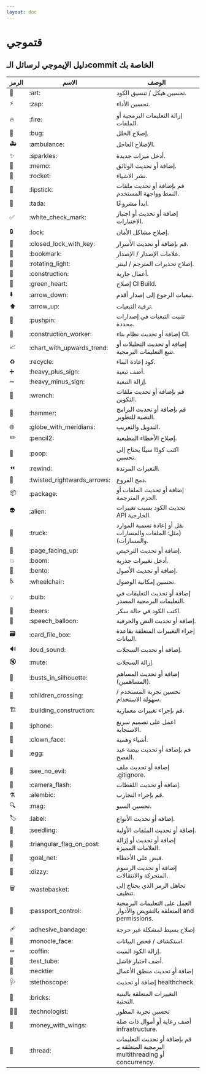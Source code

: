 ```yaml
---
layout: doc
---
```


# قتموجي

## دليل الإيموجي لرسائل الـcommit الخاصة بك

|الرمز|الاسم|الوصف|
|-|-|-|
|🎨|\:art\:|تحسين هيكل / تنسيق الكود.|
|⚡️|\:zap\:|تحسين الأداء.|
|🔥|\:fire\:|إزالة التعليمات البرمجية أو الملفات.|
|🐛|\:bug\:|إصلاح الخلل.|
|🚑️|\:ambulance\:|الإصلاح العاجل.|
|✨|\:sparkles\:|أدخل ميزات جديدة.|
|📝|\:memo\:|إضافة أو تحديث الوثائق.|
|🚀|\:rocket\:|نشر الاشياء.|
|💄|\:lipstick\:|قم بإضافة أو تحديث ملفات النمط وواجهة المستخدم.|
|🎉|\:tada\:|ابدأ مشروعًا.|
|✅|\:white_check_mark\:|إضافة أو تحديث أو اجتياز الاختبارات.|
|🔒️|\:lock\:|إصلاح مشاكل الأمان.|
|🔐|\:closed_lock_with_key\:|قم بإضافة أو تحديث الأسرار.|
|🔖|\:bookmark\:|علامات الإصدار / الإصدار.|
|🚨|\:rotating_light\:|إصلاح تحذيرات المترجم / لينتر.|
|🚧|\:construction\:|أعمال جارية.|
|💚|\:green_heart\:|إصلاح CI Build.|
|⬇️|\:arrow_down\:|تبعيات الرجوع إلى إصدار أقدم.|
|⬆️|\:arrow_up\:|ترقية التبعيات.|
|📌|\:pushpin\:|تثبيت التبعيات في إصدارات محددة.|
|👷|\:construction_worker\:|إضافة أو تحديث نظام بناء CI.|
|📈|\:chart_with_upwards_trend\:|إضافة أو تحديث التحليلات أو تتبع التعليمات البرمجية.|
|♻️|\:recycle\:|كود إعادة البناء.|
|➕|\:heavy_plus_sign\:|أضف تبعية.|
|➖|\:heavy_minus_sign\:|إزالة التبعية.|
|🔧|\:wrench\:|قم بإضافة أو تحديث ملفات التكوين.|
|🔨|\:hammer\:|قم بإضافة أو تحديث البرامج النصية للتطوير.|
|🌐|\:globe_with_meridians\:|التدويل والتعريب.|
|✏️|\:pencil2\:|إصلاح الأخطاء المطبعية.|
|💩|\:poop\:|اكتب كودًا سيئًا يحتاج إلى تحسين.|
|⏪️|\:rewind\:|التغيرات المرتدة.|
|🔀|\:twisted_rightwards_arrows\:|دمج الفروع.|
|📦️|\:package\:|إضافة أو تحديث الملفات أو الحزم المترجمة.|
|👽️|\:alien\:|تحديث الكود بسبب تغييرات API الخارجية.|
|🚚|\:truck\:|نقل أو إعادة تسمية الموارد (مثل: الملفات والمسارات والمسارات).|
|📄|\:page_facing_up\:|إضافة أو تحديث الترخيص.|
|💥|\:boom\:|أدخل تغييرات جذرية.|
|🍱|\:bento\:|إضافة أو تحديث الأصول.|
|♿️|\:wheelchair\:|تحسين إمكانية الوصول.|
|💡|\:bulb\:|إضافة أو تحديث التعليقات في التعليمات البرمجية المصدر.|
|🍻|\:beers\:|اكتب الكود في حالة سكر.|
|💬|\:speech_balloon\:|إضافة أو تحديث النص والحرفية.|
|🗃️|\:card_file_box\:|إجراء التغييرات المتعلقة بقاعدة البيانات.|
|🔊|\:loud_sound\:|إضافة أو تحديث السجلات.|
|🔇|\:mute\:|إزالة السجلات.|
|👥|\:busts_in_silhouette\:|إضافة أو تحديث المساهم (المساهمين).|
|🚸|\:children_crossing\:|تحسين تجربة المستخدم / سهولة الاستخدام.|
|🏗️|\:building_construction\:|قم بإجراء تغييرات معمارية.|
|📱|\:iphone\:|اعمل على تصميم سريع الاستجابة.|
|🤡|\:clown_face\:|أشياء وهمية.|
|🥚|\:egg\:|قم بإضافة أو تحديث بيضة عيد الفصح.|
|🙈|\:see_no_evil\:|إضافة أو تحديث ملف .gitignore.|
|📸|\:camera_flash\:|إضافة أو تحديث اللقطات.|
|⚗️|\:alembic\:|قم بإجراء التجارب.|
|🔍️|\:mag\:|تحسين السيو.|
|🏷️|\:label\:|إضافة أو تحديث الأنواع.|
|🌱|\:seedling\:|إضافة أو تحديث الملفات الأولية.|
|🚩|\:triangular_flag_on_post\:|إضافة أو تحديث أو إزالة العلامات المميزة.|
|🥅|\:goal_net\:|قبض على الأخطاء.|
|💫|\:dizzy\:|إضافة أو تحديث الرسوم المتحركة والانتقالات.|
|🗑️|\:wastebasket\:|تجاهل الرمز الذي يحتاج إلى تنظيف.|
|🛂|\:passport_control\:|العمل على التعليمات البرمجية المتعلقة بالتفويض والأدوار and permissions.|
|🩹|\:adhesive_bandage\:|إصلاح بسيط لمشكلة غير حرجة|
|🧐|\:monocle_face\:|استكشاف / فحص البيانات.|
|⚰️|\:coffin\:|إزالة الكود الميت.|
|🧪|\:test_tube\:|أضف اختبار فاشل.|
|👔|\:necktie\:|إضافة أو تحديث منطق الأعمال|
|🩺|\:stethoscope\:|إضافة أو تحديث healthcheck.|
|🧱|\:bricks\:|التغييرات المتعلقة بالبنية التحتية.|
|🧑‍💻|\:technologist\:|تحسين تجربة المطور|
|💸|\:money_with_wings\:|أضف رعاية أو أموال ذات صلة infrastructure.|
|🧵|\:thread\:|قم بإضافة أو تحديث التعليمات البرمجية المتعلقة بـ multithreading أو concurrency.|